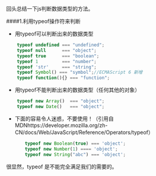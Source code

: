 回头总结一下js判断数据类型的方法。

####1.利用typeof操作符来判断
    
* 用typeof可以判断出来的数据类型

```javascript
    typeof undefined === "undefined";
    typeof null      === "object";
    typeof true      === "boolean";
    typeof 1         === "number";
    typeof 'str'     === "string";
    typeof Symbol() === "symbol";//ECMAScript 6 新增
    typeof function(){} === "function";

```
    
    
* 用typeof不能判断出来的数据类型（任何其他的对象）
     
```javascript
    typeof new Array()  === "object";
    typeof new Date()   === "object";
``` 
    
* 下面的容易令人迷惑，不要使用！（引用自MDNhttps://developer.mozilla.org/zh-CN/docs/Web/JavaScript/Reference/Operators/typeof）

```javascript
       typeof new Boolean(true) === 'object';
       typeof new Number(1) ==== 'object';
       typeof new String("abc") === 'object';
``` 

很显然，typeof 是不能完全满足我们的需要的。
    
    

